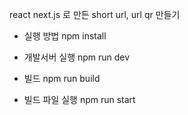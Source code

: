 react next.js 로 만든 short url, url qr 만들기

- 실행 방법 
npm install

- 개발서버 실행
npm run dev

- 빌드
npm run build

- 빌드 파일 실행
npm run start 
